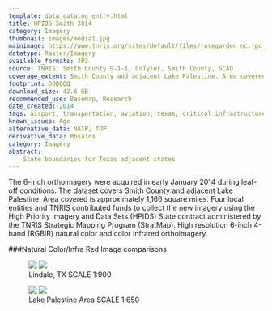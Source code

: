 ```yaml
---
template: data_catalog_entry.html
title: HPIDS Smith 2014
category: Imagery
thumbnail: images/media1.jpg
mainimage: https://www.tnris.org/sites/default/files/rosegarden_nc.jpg
datatype: Raster/Imagery
available_formats: JP2
source: TNRIS, Smith County 9-1-1, CoTyler, Smith County, SCAD
coverage_extent: Smith County and adjacent Lake Palestine. Area covered is approximately 1,166 square miles.
footprint: DOQQQQ
download_size: 42.6 GB
recommended_use: Basemap, Research
date_created: 2014
tags: airport, transportation, aviation, texas, critical infrastructure
known_issues: Age
alternative_data: NAIP, TOP
derivative_data: Mosaics
category: Imagery
abstract:
    State boundaries for Texas adjacent states
---
```


The 6-inch orthoimagery were acquired in early January 2014 during leaf-off conditions. The dataset covers Smith County and adjacent Lake Palestine. Area covered is approximately 1,166 square miles. Four local entities and TNRIS contributed funds to collect the new imagery using the High Priority Imagery and Data Sets (HPIDS) State contract administered by the TNRIS Strategic Mapping Program (StratMap). High resolution 6-inch 4-band (RGBIR) natural color and color infrared orthoimagery.

###Natural Color/Infra Red Image comparisons

<figure>
<div id="imageCompare2" class='twentytwenty-container'>
  <img src="https://www.tnris.org/sites/default/files/lindalesmith_nc.jpg">
  <img src="https://www.tnris.org/sites/default/files/lindalesmith_cir.jpg">
</div>
<figcaption>Lindale, TX  SCALE 1:900</figcaption>
</figure>
<figure>
<div id="imageCompare3" class='twentytwenty-container'>
  <img src="https://www.tnris.org/sites/default/files/lakepalestine_nc.jpg">
  <img src="https://www.tnris.org/sites/default/files/lakepalestine_cir.jpg">
</div>
<figcaption>Lake Palestine Area  SCALE 1:650</figcaption>
</figure>
